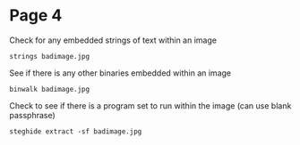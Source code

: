 # Page 4

Check for any embedded strings of text within an image

```
strings badimage.jpg
```

See if there is any other binaries embedded within an image

```
binwalk badimage.jpg
```

Check to see if there is a program set to run within the image (can use blank passphrase)

```
steghide extract -sf badimage.jpg
```

